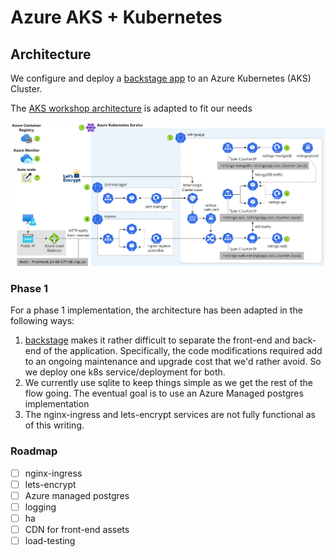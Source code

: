 # Azure AKS + Kubernetes

## Architecture

We configure and deploy a [backstage app](https://github.com/acuity-sr/bkstg-one) to an Azure Kubernetes (AKS) Cluster.

The [AKS workshop architecture](https://docs.microsoft.com/en-us/learn/modules/aks-workshop/01-introduction) is adapted to fit our needs

![Architecture](./images/02_aks_workshop.svg)


### Phase 1
For a phase 1 implementation, the architecture has been
adapted in the following ways:

1. [backstage](https://backstage.io) makes it rather difficult to separate the front-end and back-end of the application. Specifically, the code modifications required
add to an ongoing maintenance and upgrade cost that we'd 
rather avoid. So we deploy one k8s service/deployment for both. 
2. We currently use sqlite to keep things simple as we get the rest of the flow going. The eventual goal is to use an Azure Managed postgres implementation
3. The nginx-ingress and lets-encrypt services are not fully functional as of this writing.

### Roadmap
- [ ] nginx-ingress
- [ ] lets-encrypt
- [ ] Azure managed postgres
- [ ] logging
- [ ] ha
- [ ] CDN for front-end assets
- [ ] load-testing
